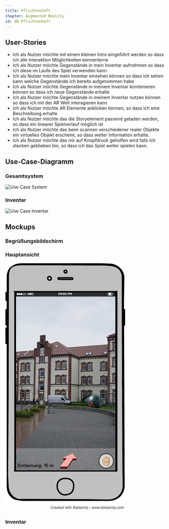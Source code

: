 ```yaml
---
title: Pflichtenheft
chapter: Augmented Reality
id: AR-Pflichtenheft
---
```


## User-Stories

* Ich als Nutzer möchte mit einem kleinen Intro eingeführt werden so dass ich alle Interaktion Möglichkeiten kennenlerne
* Ich als Nutzer möchte Gegenstände in mein Inventar aufnehmen so dass ich diese im Laufe des Spiel verwenden kann
* Ich als Nutzer möchte mein Inventar einsehen können so dass ich sehen kann welche Gegenstände ich bereits aufgenommen habe
* Ich als Nutzer möchte Gegenstände in meinem Inventar kombinieren können so dass ich neue Gegenstände erhalte
* Ich als Nutzer möchte Gegenstände in meinem Inventar nutzen können so dass ich mit der AR Welt interagieren kann
* Ich als Nutzer möchte AR Elemente anklicken können, so dass ich eine Beschreibung erhalte
* Ich als Nutzer möchte das die Storyelement passend geladen werden, so dass ein linearer Spielverlauf möglich ist
* Ich als Nutzer möchte das beim scannen verschiedener realer Objekte ein virtuelles Objekt erscheint, so dass weiter Information erhalte.
* Ich als Nutzer möchte das mir auf Knopfdruck geholfen wird falls ich stecken geblieben bin, so dass ich das Spiel weiter spielen kann.

## Use-Case-Diagramm

### Gesamtsystem
![Use Case System](./images/usecases/System.png "System")

### Inventar
![Use Case Inventar](./images/usecases/Inventar.png "Inventar")


## Mockups

### Begrüßungsbildschirm

### Hauptansicht
![Main Screen](./images/mockups/mainscreen.png "Main Screen")

### Inventar